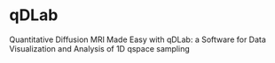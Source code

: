 # qDLab
Quantitative Diffusion MRI Made Easy with qDLab: a Software for Data Visualization and Analysis of 1D qspace sampling


